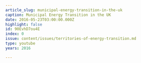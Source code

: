 ```yaml
---
article_slug: municipal-energy-transition-in-the-uk
caption: Municipal Energy Transition in the UK
date: 2016-05-23T03:00:00.000Z
highlight: false
id: 90EvhD7ou4E
index: 0
issue: content/issues/territories-of-energy-transition.md
type: youtube
years: 2016

---
```

